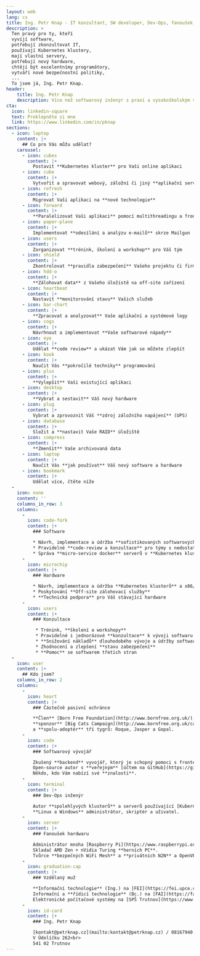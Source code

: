 ```yaml
---
layout: web
lang: cs
title: Ing. Petr Knap - IT konzultant, SW developer, Dev-Ops, fanoušek HW
description: >
  Ten pravý pro ty, kteří
  vyvíjí software,
  potřebují zkonzultovat IT,
  používají Kubernetes klustery,
  mají vlastní servery,
  potřebují nový hardware,
  chtějí být excelentnímy programátory,
  vytváří nové bezpečnostní politiky,
  ...
  To jsem já, Ing. Petr Knap.
header:
    title: Ing. Petr Knap
    description: Více než softwarový inženýr s praxí a vysokoškolským vzděláním
cta:
  icon: linkedin-square
  text: Proklepněte si mne
  link: https://www.linkedin.com/in/pknap
sections:
  - icon: laptop
    content: |+
      ## Co pro Vás můžu udělat?
    carousel:
      - icon: cubes
        content: |+
          Postavit **Kubernetes kluster** pro Vaši online aplikaci
      - icon: cube
        content: |+
          Vytvořit a spravovat webový, záložní či jiný **aplikační server**
      - icon: refresh
        content: |+
          Migrovat Vaši aplikaci na **nové technologie**
      - icon: forward
        content: |+
          **Paralelizovat Vaši aplikaci** pomocí multithreadingu a front
      - icon: paper-plane
        content: |+
          Implementovat **odesílání a analýzu e-mailů** skrze Mailgun
      - icon: users
        content: |+
          Zorganizovat **trénink, školení a workshop** pro Váš tým
      - icon: shield
        content: |+
          Zkontrolovat **pravidla zabezpečení** Vašeho projektu či firmy
      - icon: hdd-o
        content: |+
          **Zálohovat data** z Vašeho úložistě na off-site zařízení
      - icon: heartbeat
        content: |+
          Nastavit **monitorování stavu** Vašich služeb
      - icon: bar-chart
        content: |+
          **Zpracovat a analyzovat** Vaše aplikační a systémové logy
      - icon: cogs
        content: |+
          Návrhnout a implementovat **Vaše softwarové nápady**
      - icon: eye
        content: |+
          Udělat **code review** a ukázat Vám jak se můžete zlepšit
      - icon: book
        content: |+
          Naučit Vás **pokročilé techniky** programování
      - icon: plus
        content: |+
          **Vylepšit** Vaši existující aplikaci
      - icon: desktop
        content: |+
          **Vybrat a sestavit** Váš nový hardware
      - icon: plug
        content: |+
          Vybrat a zprovoznit Váš **zdroj záložního napájení** (UPS)
      - icon: database
        content: |+
          Složit a **nastavit Vaše RAID** úložiště
      - icon: compress
        content: |+
          **Zmenšit** Vaše archivovaná data
      - icon: laptop
        content: |+
          Naučit Vás **jak používat** Váš nový software a hardware
      - icon: bookmark
        content: |+
          Udělat více, čtěte níže
  -
    icon: none
    content: ''
    columns_in_row: 3
    columns:
      -
        icon: code-fork
        content: |+
          ### Software

          * Návrh, implementace a údržba **sofistikovaných softwarových** systémů
          * Pravidelné **code-review a konzultace** pro týmy s nedostatkem seniorních členů
          * Správa **micro-service docker** serverů v **Kubernetes klusterech**
      -
        icon: microchip
        content: |+
          ### Hardware

          * Návrh, implementace a údržba **Kubernetes klusterů** a x86/ARM **serverů**/počítačů
          * Poskytování **Off-site zálohovací služby**
          * **Technická podpora** pro Váš stávající hardware
      -
        icon: users
        content: |+
          ### Konzultace

           * Trénink, **školení a workshopy**
           * Pravidelné i jednorázové **konzultace** k vývoji softwaru a výběru hardwaru
           * **Snižování nákladů** dlouhodobého vývoje a údržby softwaru a hardwaru
           * Zhodnocení a zlepšení **stavu zabezpečení**
           * **Pomoc** se softwarem třetích stran
  -
    icon: user
    content: |+
      ## Kdo jsem?
    columns_in_row: 2
    columns:
      -
        icon: heart
        content: |+
          ### Částečně pasivní ochránce

          **Člen** [Born Free Foundation](http://www.bornfree.org.uk/),
          **sponzor** [Big Cats Campaign](http://www.bornfree.org.uk/campaigns/big-cats/)
          a **spolu-adoptér** tří tygrů: Roque, Jasper a Gopal.
      -
        icon: code
        content: |+
          ### Softwarový vývojář

          Zkušený **backend** vyvojář, který je schopný pomoci s frontendem.
          Open-source autor s **veřejným** [účtem na GitHub](https://github.com/petrknap).
          Někdo, kdo Vám nabízí své **znalosti**.
      -
        icon: terminal
        content: |+
          ### Dev-Ops inženýr

          Autor **spolehlyvých klusterů** a serverů používající [Kubernetes](https://kubernetes.io/), [Docker](https://www.docker.com/) a [Ansible](https://www.ansible.com/).
          **Linux a Windows** administrátor, skriptér a uživatel.
      -
        icon: server
        content: |+
          ### Fanoušek hardwaru

          Administrátor mnoha [Raspberry Pi](https://www.raspberrypi.org/) a virtuálních **serverů**.
          Skladač AMD Zen + nVidia Turing **herních PC**.
          Tvůrce **bezpečných WiFi Mesh** a **privátních N2N** a OpenVPN sítí.
      -
        icon: graduation-cap
        content: |+
          ### Vzdělaný muž

          **Informační technologie** (Ing.) na [FEI](https://fei.upce.cz/) [UPce](https://www.upce.cz/)<br>
          Informační a **řídicí technologie** (Bc.) na [FAI](https://fai.utb.cz/) [UTB](https://www.utb.cz/)<br>
          Elektronické počítačové systémy na [SPŠ Trutnov](https://www.spstrutnov.cz/)<br>
      -
        icon: id-card
        content: |+
          ### Ing. Petr Knap

          [kontakt@petrknap.cz](mailto:kontakt@petrknap.cz) / 08167940 / tmer95b<br>
          V Údolíčku 262<br>
          541 02 Trutnov
---
```

